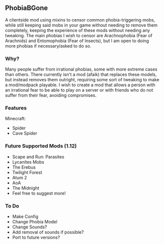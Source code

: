 ## PhobiaBGone

A clientside mod using mixins to censor common phobia-triggering mobs, while still keeping said mobs in your game without needing to remove them completely, keeping the experience of these mods without needing any tweaking. The main phobias I wish to censor are Arachnophobia (Fear of Arachnids) and Entomophobia (Fear of Insects), but I am open to doing more phobias if necessary/asked to do so.

### Why?
Many people suffer from irrational phobias, some with more extreme cases than others. There currently isn't a mod (afaik) that replaces these models, but instead removes them outright, requiring some sort of tweaking to make a mod/modpack playable. I wish to create a mod that allows a person with an irrational fear to be able to play on a server or with friends who do not suffer from their fear, avoiding compromises.

### Features

Minecraft:
  - Spider
  - Cave Spider

### Future Supported Mods (1.12)

- Scape and Run: Parasites
- Lycanites Mobs
- The Erebus
- Twilight Forest
- Atum 2
- AoA
- The Midnight
- Feel free to suggest more!

### To Do
- Make Config
- Change Phobia Model
- Change Sounds?
- Add removal of sounds if possible?
- Port to future versions?
